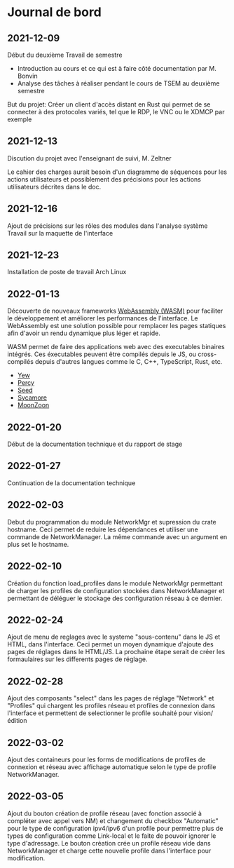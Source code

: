 # Journal de bord
## 2021-12-09
Début du deuxième Travail de semestre

- Introduction au cours et ce qui est à faire côté documentation par M. Bonvin
- Analyse des tâches à réaliser pendant le cours de TSEM au deuxième semestre

But du projet:
Créer un client d'accès distant en Rust qui permet de se connecter à des protocoles variés, tel que le RDP, le VNC ou le XDMCP par exemple
## 2021-12-13
Discution du projet avec l'enseignant de suivi, M. Zeltner

Le cahier des charges aurait besoin d'un diagramme de séquences pour les actions utilisateurs et possiblement des précisions pour les actions utilisateurs décrites dans le doc.
## 2021-12-16
Ajout de précisions sur les rôles des modules dans l'analyse système
Travail sur la maquette de l'interface

## 2021-12-23
Installation de poste de travail Arch Linux

## 2022-01-13
Découverte de nouveaux frameworks [WebAssembly (WASM)](https://webassembly.org/) pour faciliter le développement et améliorer les performances de l'interface. Le WebAssembly est une solution possible pour remplacer les pages statiques afin d'avoir un rendu dynamique plus léger et rapide. 

WASM permet de faire des applications web avec des executables binaires intégrés. Ces éxecutables peuvent être compilés depuis le JS, ou cross-compilés depuis d'autres langues comme le C, C++, TypeScript, Rust, etc.

- [Yew](https://github.com/yewstack/yew)
- [Percy](https://github.com/chinedufn/percy)
- [Seed](https://github.com/seed-rs/seed)
- [Sycamore](https://github.com/sycamore-rs/sycamore)
- [MoonZoon](https://github.com/MoonZoon/MoonZoon)

## 2022-01-20
Début de la documentation technique et du rapport de stage

## 2022-01-27
Continuation de la documentation technique

## 2022-02-03
Debut du programmation du module NetworkMgr et supression du crate hostname. Ceci permet de reduire les dépendances et utiliser une commande de NetworkManager. La même commande avec un argument en plus set le hostname.

## 2022-02-10
Création du fonction load_profiles dans le module NetworkMgr permettant de charger les profiles de configuration stockées dans NetworkManager et permettant de déléguer le stockage des configuration réseau à ce dernier.

## 2022-02-24
Ajout de menu de reglages avec le systeme "sous-contenu" dans le JS et HTML, dans l'interface. Ceci permet un moyen dynamique d'ajoute des pages de réglages dans le HTML/JS. La prochaine étape serait de créer les formaulaires sur les differents pages de réglage.

## 2022-02-28
Ajout des composants "select" dans les pages de réglage "Network" et "Profiles" qui chargent les profiles réseau et profiles de connexion dans l'interface et permettent de selectionner le profile souhaité pour vision/édition

## 2022-03-02
Ajout des containeurs pour les forms de modifications de profiles de connexion et réseau avec affichage automatique selon le type de profile NetworkManager.

## 2022-03-05
Ajout du bouton création de profile réseau (avec fonction associé à compléter avec appel vers NM) et changement du checkbox "Automatic" pour le type de configuration ipv4/ipv6 d'un profile pour permettre plus de types de configuration comme Link-local et le faite de pouvoir ignorer le type d'adressage. Le bouton création crée un profile réseau vide dans NetworkManager et charge cette nouvelle profile dans l'interface pour modification. 